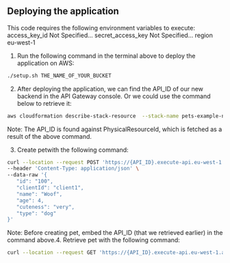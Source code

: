 ## Deploying the application

This code requires the following environment variables to execute:
access_key_id	Not Specified...
secret_access_key	Not Specified...
region	eu-west-1

1. Run the following command in the terminal above to deploy the application on AWS:

```bash
./setup.sh THE_NAME_OF_YOUR_BUCKET
```

2. After deploying the application, we can find the API_ID of our new backend in the API Gateway console. Or we could use the command below to retrieve it:

```bash
aws cloudformation describe-stack-resource  --stack-name pets-example-new --logical-resource-id HttpApi
```

Note: The API_ID is found against PhysicalResourceId, which is fetched as a result of the above command.

3. Create petwith the following command:

```bash
curl --location --request POST 'https://{API_ID}.execute-api.eu-west-1.amazonaws.com/pets' \
--header 'Content-Type: application/json' \
--data-raw '{
   "id": "100",
   "clientId": "client1",
   "name": "Woof",
   "age": 4,
   "cuteness": "very",
   "type": "dog"
}'
```
Note: Before creating pet, embed the API_ID (that we retrieved earlier) in the command above.4. Retrieve pet with the following command:

```bash
curl --location --request GET 'https://{API_ID}.execute-api.eu-west-1.amazonaws.com/pets?id=100&clientId=client1'
```